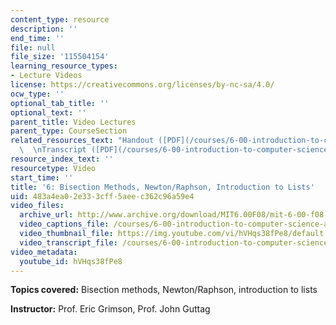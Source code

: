 ```yaml
---
content_type: resource
description: ''
end_time: ''
file: null
file_size: '115504154'
learning_resource_types:
- Lecture Videos
license: https://creativecommons.org/licenses/by-nc-sa/4.0/
ocw_type: ''
optional_tab_title: ''
optional_text: ''
parent_title: Video Lectures
parent_type: CourseSection
related_resources_text: "Handout ([PDF](/courses/6-00-introduction-to-computer-science-and-programming-fall-2008/resources/lec6))\
  \  \nTranscript ([PDF](/courses/6-00-introduction-to-computer-science-and-programming-fall-2008/resources/6-00f08-l06))"
resource_index_text: ''
resourcetype: Video
start_time: ''
title: '6: Bisection Methods, Newton/Raphson, Introduction to Lists'
uid: 483a4ea0-2e33-3cff-5aee-c362c96a59e4
video_files:
  archive_url: http://www.archive.org/download/MIT6.00F08/mit-6-00-f08-lec06_300k.mp4
  video_captions_file: /courses/6-00-introduction-to-computer-science-and-programming-fall-2008/b053a8bea3975d5cbd8cccd000ee5b6c_hVHqs38fPe8.vtt
  video_thumbnail_file: https://img.youtube.com/vi/hVHqs38fPe8/default.jpg
  video_transcript_file: /courses/6-00-introduction-to-computer-science-and-programming-fall-2008/335f2f35a693124c5f86e310cb1d62dc_hVHqs38fPe8.pdf
video_metadata:
  youtube_id: hVHqs38fPe8
---
```


**Topics covered:** Bisection methods, Newton/Raphson, introduction to lists

**Instructor:** Prof. Eric Grimson, Prof. John Guttag

